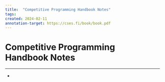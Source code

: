 ```yaml
---
title:  "Competitive Programming Handbook Notes"
tags:
created: 2024-02-11
annotation-target: https://cses.fi/book/book.pdf
---
```

# Competitive Programming Handbook Notes
---
- 